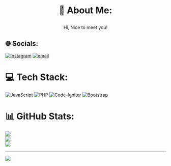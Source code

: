   # <p align="center">💫 About Me: </p>
  <p align="center">Hi, Nice to meet you!</p>
  
  ## 🌐 Socials:
  [![Instagram](https://img.shields.io/badge/Instagram-%23E4405F.svg?logo=Instagram&logoColor=white)](https://instagram.com/@frdnryann_) [![email](https://img.shields.io/badge/Email-D14836?logo=gmail&logoColor=white)](mailto:frdnryann@gmail.com) 
  
  # 💻 Tech Stack:
  ![JavaScript](https://img.shields.io/badge/javascript-%23323330.svg?style=for-the-badge&logo=javascript&logoColor=%23F7DF1E) ![PHP](https://img.shields.io/badge/php-%23777BB4.svg?style=for-the-badge&logo=php&logoColor=white) ![Code-Igniter](https://img.shields.io/badge/CodeIgniter-%23EF4223.svg?style=for-the-badge&logo=codeIgniter&logoColor=white) ![Bootstrap](https://img.shields.io/badge/bootstrap-%238511FA.svg?style=for-the-badge&logo=bootstrap&logoColor=white)
  # 📊 GitHub Stats:
  ![](https://github-readme-stats.vercel.app/api?username=nothazel24&theme=dark&hide_border=true&include_all_commits=false&count_private=false)<br/>
  ![](https://nirzak-streak-stats.vercel.app/?user=nothazel24&theme=dark&hide_border=true)<br/>
  ![](https://github-readme-stats.vercel.app/api/top-langs/?username=nothazel24&theme=dark&hide_border=true&include_all_commits=false&count_private=false&layout=compact)
  
  ---
  [![](https://visitcount.itsvg.in/api?id=nothazel24&icon=0&color=11)](https://visitcount.itsvg.in)
